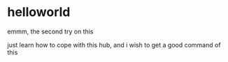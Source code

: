 # helloworld
emmm, the second try on this 


just learn how to cope with this hub, and i wish to get a good command of this
